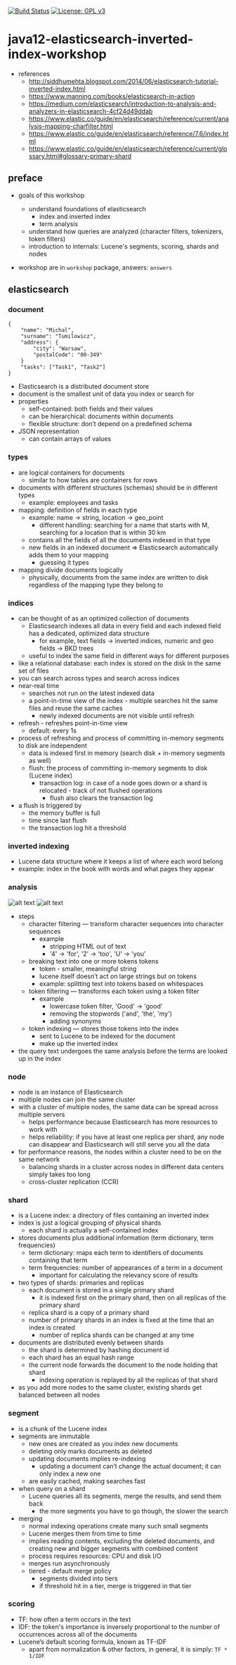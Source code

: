 [![Build Status](https://travis-ci.com/mtumilowicz/java12-elasticsearch-inverted-index-workshop.svg?branch=master)](https://travis-ci.com/mtumilowicz/java12-elasticsearch-inverted-index-workshop)
[![License: GPL v3](https://img.shields.io/badge/License-GPLv3-blue.svg)](https://www.gnu.org/licenses/gpl-3.0)

# java12-elasticsearch-inverted-index-workshop

* references
    * http://siddhumehta.blogspot.com/2014/06/elasticsearch-tutorial-inverted-index.html
    * https://www.manning.com/books/elasticsearch-in-action
    * https://medium.com/elasticsearch/introduction-to-analysis-and-analyzers-in-elasticsearch-4cf24d49ddab
    * https://www.elastic.co/guide/en/elasticsearch/reference/current/analysis-mapping-charfilter.html
    * https://www.elastic.co/guide/en/elasticsearch/reference/7.6/index.html
    * https://www.elastic.co/guide/en/elasticsearch/reference/current/glossary.html#glossary-primary-shard

## preface
* goals of this workshop
    * understand foundations of elasticsearch
        * index and inverted index
        * term analysis
    * understand how queries are analyzed (character filters, tokenizers, token filters)
    * introduction to internals: Lucene's segments, scoring, shards and nodes

* workshop are in `workshop` package, answers: `answers`

## elasticsearch
### document
```
{
    "name": "Michal",
    "surname": "Tumilowicz",
    "address": {
        "city": "Warsaw",
        "postalCode": "00-349"
    }
    "tasks": ["Task1", "Task2"]
}
```
* Elasticsearch is a distributed document store
* document is the smallest unit of data you index or search for
* properties
    * self-contained: both fields and their values
    * can be hierarchical: documents within documents
    * flexible structure: don’t depend on a predefined schema
* JSON representation
    * can contain arrays of values
### types
* are logical containers for documents
    * similar to how tables are containers for rows
* documents with different structures (schemas) should be in different types
    * example: employees and tasks
* mapping: definition of fields in each type
    * example: name -> string, location -> geo_point
        * different handling: searching for a name that starts with M, searching for a location that is within 30 km
    * contains all the fields of all the documents indexed in that type
    * new fields in an indexed document => Elasticsearch automatically adds them to your mapping
        * guessing it types
* mapping divide documents logically
    * physically, documents from the same index are written to disk regardless of the mapping type they belong to
### indices
* can be thought of as an optimized collection of documents
    * Elasticsearch indexes all data in every field and each indexed field has a dedicated, optimized data 
    structure
        * for example, text fields -> inverted indices, numeric and geo fields -> BKD trees
    * useful to index the same field in different ways for different purposes
* like a relational database: each index is stored on the disk in the same set of files
* you can search across types and search across indices
* near-real time 
    * searches not run on the latest indexed data
    * a point-in-time view of the index - multiple searches hit the same files and reuse the same caches
        * newly indexed documents are not visible until refresh
* refresh - refreshes point-in-time view
    * default: every 1s
* process of refreshing and process of committing in-memory segments to disk are independent
    * data is indexed first in memory (search disk + in-memory segments as well)
    * flush: the process of committing in-memory segments to disk (Lucene index)
        * transaction log: in case of a node goes down or a shard is relocated - track of not flushed operations 
            * flush also clears the transaction log
* a flush is triggered by
  * the memory buffer is full
  * time since last flush
  * the transaction log hit a threshold
### inverted indexing
* Lucene data structure where it keeps a list of where each word belong
* example: index in the book with words and what pages they appear
### analysis
![alt text](img/analysis_overview.png)
![alt text](img/analysis_example.png)
* steps
    * character filtering — transform character sequences into character sequences
        * example
            * stripping HTML out of text
            * '4' -> 'for', '2' -> 'too', 'U' -> 'you'
    * breaking text into one or more tokens tokens
        * token - smaller, meaningful string
        * lucene itself doesn’t act on large strings but on tokens
        * example: splitting text into tokens based on whitespaces
    * token filtering — transforms each token using a token filter
        * example
            * lowercase token filter, 'Good' -> 'good'
            * removing the stopwords ('and', 'the', 'my')
            * adding synonyms
    * token indexing — stores those tokens into the index
        * sent to Lucene to be indexed for the document
        * make up the inverted index
* the query text undergoes the same analysis before the terms are looked up in the index
### node
* node is an instance of Elasticsearch
* multiple nodes can join the same cluster
* with a cluster of multiple nodes, the same data can be spread across multiple servers
    * helps performance because Elasticsearch has more resources to work with
    * helps reliability: if you have at least one replica per shard, any node can disappear and Elasticsearch 
    will still serve you all the data
* for performance reasons, the nodes within a cluster need to be on the same network
    * balancing shards in a cluster across nodes in different data centers simply takes too long
    * cross-cluster replication (CCR)
### shard
* is a Lucene index: a directory of files containing an inverted index
* index is just a logical grouping of physical shards
    * each shard is actually a self-contained index
* stores documents plus additional information (term dictionary, term frequencies)
    * term dictionary: maps each term to identifiers of documents containing that term
    * term frequencies: number of appearances of a term in a document
        * important for calculating the relevancy score of results
* two types of shards: primaries and replicas
    * each document is stored in a single primary shard
        * it is indexed first on the primary shard, then on all replicas of the primary shard
    * replica shard is a copy of a primary shard
    * number of primary shards in an index is fixed at the time that an index is created
        * number of replica shards can be changed at any time
* documents are distributed evenly between shards
    * the shard is determined by hashing document id
    * each shard has an equal hash range
    * the current node forwards the document to the node holding that shard
        * indexing operation is replayed by all the replicas of that shard
* as you add more nodes to the same cluster, existing shards get balanced between all nodes
### segment
* is a chunk of the Lucene index
* segments are immutable
    * new ones are created as you index new documents
    * deleting only marks documents as deleted
    * updating documents implies re-indexing
        * updating a document can’t change the actual document; it can only index a new one
    * are easily cached, making searches fast
* when query on a shard
    * Lucene queries all its segments, merge the results, and send them back
        * the more segments you have to go though, the slower the search
* merging
    * normal indexing operations create many such small segments
    * Lucene merges them from time to time
    * implies reading contents, excluding the deleted documents, and creating new and bigger segments with combined 
    content 
    * process requires resources: CPU and disk I/O
    * merges run asynchronously
    * tiered - default merge policy
        * segments divided into tiers
        * if threshold hit in a tier, merge is triggered in that tier
### scoring
* TF: how often a term occurs in the text
* IDF: the token's importance is inversely proportional to the number of occurrences across all of the documents
* Lucene’s default scoring formula, known as TF-IDF
    * apart from normalization & other factors, in general, it is simply: `TF * 1/IDF`
